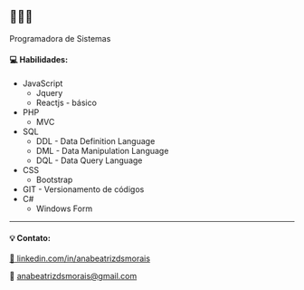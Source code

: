<h2>👋👋👋</h2>

<p>Programadora de Sistemas </p>

<h4>💻 Habilidades:</h4>
<ul>
  <li>JavaScript
    <ul><li>Jquery</li></ul>
    <ul><li>Reactjs - básico</li></ul>
  </li>
  <li>PHP
    <ul><li>MVC</li></ul>
  </li>
  <li>SQL
  <ul><li>DDL - Data Definition Language</li></ul>
  <ul><li>DML - Data Manipulation Language</li></ul>
  <ul><li>DQL - Data Query Language</li></ul>
  </li>
  <li>CSS
    <ul><li>Bootstrap</li></ul>
  </li>
  <li>GIT - Versionamento de códigos</li>
  <li>C#
    <ul><li>Windows Form</li></ul>
  </li>
</ul>

<hr>

<h4>💡 Contato:</h4>

<a href="https://www.linkedin.com/in/anabeatrizdsmorais/" target="_blank">🔗 linkedin.com/in/anabeatrizdsmorais</a><br>

<span>📧 anabeatrizdsmorais@gmail.com</span>
